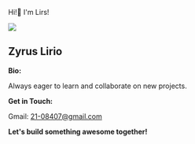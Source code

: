 Hi!👋 I'm Lirs!


<img src="https://en.idei.club/uploads/posts/2023-08/1691244315_en-idei-club-p-aesthetic-anime-room-gif-dizain-instagram-29.jpg"/>

##  Zyrus Lirio

**Bio:**

Always eager to learn and collaborate on new projects.



**Get in Touch:**

Gmail: 21-08407@gmail.com


**Let's build something awesome together!**

